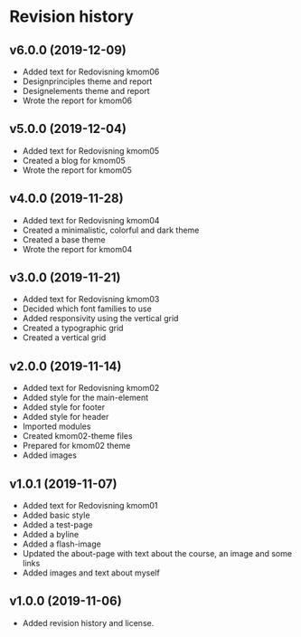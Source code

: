 Revision history
==================


v6.0.0 (2019-12-09)
--------------------

* Added text for Redovisning kmom06
* Designprinciples theme and report
* Designelements theme and report
* Wrote the report for kmom06


v5.0.0 (2019-12-04)
--------------------

* Added text for Redovisning kmom05
* Created a blog for kmom05
* Wrote the report for kmom05


v4.0.0 (2019-11-28)
--------------------

* Added text for Redovisning kmom04
* Created a minimalistic, colorful and dark theme
* Created a base theme
* Wrote the report for kmom04


v3.0.0 (2019-11-21)
--------------------

* Added text for Redovisning kmom03
* Decided which font families to use
* Added responsivity using the vertical grid
* Created a typographic grid
* Created a vertical grid


v2.0.0 (2019-11-14)
--------------------

* Added text for Redovisning kmom02
* Added style for the main-element
* Added style for footer
* Added style for header
* Imported modules
* Created kmom02-theme files
* Prepared for kmom02 theme
* Added images


v1.0.1 (2019-11-07)
--------------------

* Added text for Redovisning kmom01
* Added basic style
* Added a test-page
* Added a byline
* Added a flash-image
* Updated the about-page with text about the course, an image and some links
* Added images and text about myself


v1.0.0 (2019-11-06)
--------------------

* Added revision history and license.
